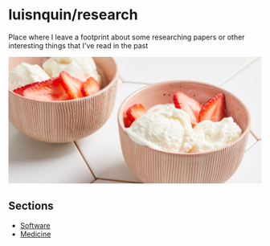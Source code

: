 
# luisnquin/research

Place where I leave a footprint about some researching papers or other interesting things that I've read in the past

![Vanilla frozen yogurt](./assets//vanilla-frozen-yogurt.jpg)

## Sections

- [Software](./cake/software/README.md)
- [Medicine](./cake/medicine/README.md)
